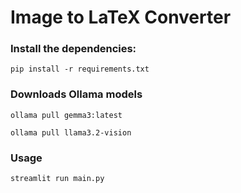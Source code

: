 # Image to LaTeX Converter

### Install the dependencies:
```
pip install -r requirements.txt
```
### Downloads Ollama models 
```
ollama pull gemma3:latest

ollama pull llama3.2-vision
```
### Usage
```
streamlit run main.py
```
